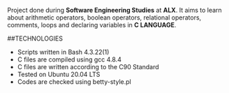 Project done during **Software Engineering Studies** at **ALX**. It aims to learn about arithmetic operators, boolean operators, relational operators, comments, loops and declaring variables in **C LANGUAGE**.

##TECHNOLOGIES
* Scripts written in Bash 4.3.22(1)
* C files are compiled using gcc 4.8.4
* C files are written according to the C90 Standard
* Tested on Ubuntu 20.04 LTS
* Codes are checked using betty-style.pl
